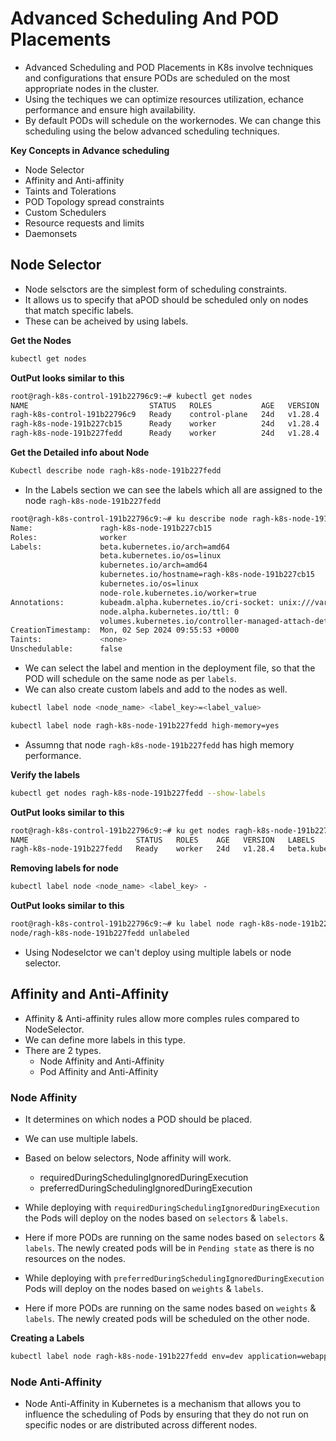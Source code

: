 # Advanced Scheduling And POD Placements
- Advanced Scheduling and POD Placements in K8s involve techniques and configurations that ensure PODs are scheduled on the most appropriate nodes in the cluster.
- Using the techiques we can optimize resources utilization, echance performance and ensure high availability.
- By default PODs will schedule on the workernodes. We can change this scheduling using the below advanced scheduling techniques.

**Key Concepts in Advance scheduling**
- Node Selector
- Affinity and Anti-affinity
- Taints and Tolerations
- POD Topology spread constraints
- Custom Schedulers
- Resource requests and limits
- Daemonsets

## Node Selector
- Node selsctors are the simplest form of scheduling constraints.
- It allows us to specify that aPOD should be scheduled only on nodes that match specific labels.
- These can be acheived by using labels.

**Get the Nodes**
~~~bash
kubectl get nodes
~~~
**OutPut looks similar to this**
~~~bash
root@ragh-k8s-control-191b22796c9:~# kubectl get nodes
NAME                           STATUS   ROLES           AGE   VERSION
ragh-k8s-control-191b22796c9   Ready    control-plane   24d   v1.28.4
ragh-k8s-node-191b227cb15      Ready    worker          24d   v1.28.4
ragh-k8s-node-191b227fedd      Ready    worker          24d   v1.28.4
~~~

**Get the Detailed info about Node**
~~~bash
Kubectl describe node ragh-k8s-node-191b227fedd
~~~

- In the Labels section we can see the labels which all are assigned to the node `ragh-k8s-node-191b227fedd`
~~~bash
root@ragh-k8s-control-191b22796c9:~# ku describe node ragh-k8s-node-191b227cb15
Name:               ragh-k8s-node-191b227cb15
Roles:              worker
Labels:             beta.kubernetes.io/arch=amd64
                    beta.kubernetes.io/os=linux
                    kubernetes.io/arch=amd64
                    kubernetes.io/hostname=ragh-k8s-node-191b227cb15
                    kubernetes.io/os=linux
                    node-role.kubernetes.io/worker=true
Annotations:        kubeadm.alpha.kubernetes.io/cri-socket: unix:///var/run/containerd/containerd.sock
                    node.alpha.kubernetes.io/ttl: 0
                    volumes.kubernetes.io/controller-managed-attach-detach: true
CreationTimestamp:  Mon, 02 Sep 2024 09:55:53 +0000
Taints:             <none>
Unschedulable:      false
~~~
- We can select the label and mention in the deployment file, so that the POD will schedule on the same node as per `labels`.
- We can also create custom labels and add to the nodes as well.
~~~bash
kubectl label node <node_name> <label_key>=<label_value>
~~~
~~~bash
kubectl label node ragh-k8s-node-191b227fedd high-memory=yes
~~~
- Assumng that node `ragh-k8s-node-191b227fedd` has high memory performance.

**Verify the labels**
~~~bash
kubectl get nodes ragh-k8s-node-191b227fedd --show-labels
~~~
**OutPut looks similar to this**

~~~bash
root@ragh-k8s-control-191b22796c9:~# ku get nodes ragh-k8s-node-191b227fedd --show-labels
NAME                        STATUS   ROLES    AGE   VERSION   LABELS
ragh-k8s-node-191b227fedd   Ready    worker   24d   v1.28.4   beta.kubernetes.io/arch=amd64,beta.kubernetes.io/os=linux,high-memory=yes,kubernetes.io/arch=amd64,kubernetes.io/hostname=ragh-k8s-node-191b227fedd,kubernetes.io/os=linux,node-role.kubernetes.io/worker=true
~~~

**Removing labels for node**
~~~bash
kubectl label node <node_name> <label_key> -
~~~
**OutPut looks similar to this**
~~~bash
root@ragh-k8s-control-191b22796c9:~# ku label node ragh-k8s-node-191b227fedd high-memory-
node/ragh-k8s-node-191b227fedd unlabeled
~~~
- Using Nodeselctor we can't deploy using multiple labels or node selector.

## Affinity and Anti-Affinity
- Affinity & Anti-affinity rules allow more comples rules compared to NodeSelector.
- We can define more labels in this type.
- There are 2 types.
   - Node Affinity and Anti-Affinity
   - Pod Affinity and Anti-Affinity

### Node Affinity
- It determines on which nodes a POD should be placed.
- We can use multiple labels.
- Based on below selectors, Node affinity will work.
    - requiredDuringSchedulingIgnoredDuringExecution
    - preferredDuringSchedulingIgnoredDuringExecution
- While deploying with `requiredDuringSchedulingIgnoredDuringExecution` the Pods will deploy on the nodes based on `selectors` & `labels`.
- Here if more PODs are running on the same nodes based on `selectors` & `labels`. The newly created pods will be in `Pending state` as there is no resources on the nodes.
  
- While deploying with `preferredDuringSchedulingIgnoredDuringExecution` Pods will deploy on the nodes based on `weights` & `labels`.
- Here if more PODs are running on the same nodes based on `weights` & `labels`. The newly created pods will be scheduled on the other node.

**Creating a Labels**
~~~bash
kubectl label node ragh-k8s-node-191b227fedd env=dev application=webapp
~~~

### Node Anti-Affinity
- Node Anti-Affinity in Kubernetes is a mechanism that allows you to influence the scheduling of Pods by ensuring that they do not run on specific nodes or are distributed across different nodes.
